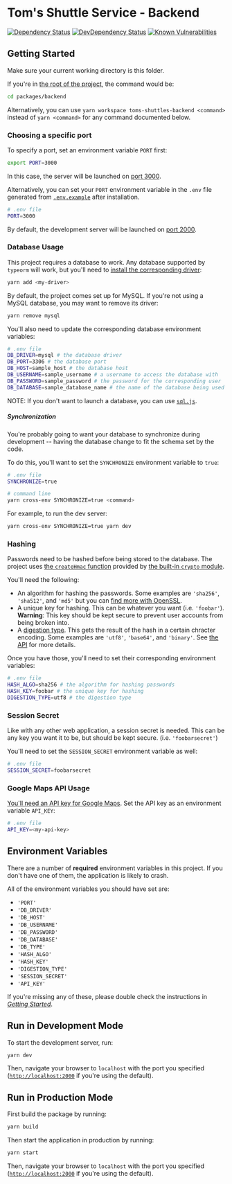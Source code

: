 # Tom's Shuttle Service - Backend

[![Dependency Status](https://img.shields.io/david/vikr01/toms-shuttles.svg?label=dependencies&path=packages/backend)](https://david-dm.org/vikr01/toms-shuttles?path=packages/backends)
[![DevDependency Status](https://img.shields.io/david/dev/vikr01/toms-shuttles.svg?label=devDependencies&path=packages/backend)](https://david-dm.org/vikr01/toms-shuttles?path=packages/backend&type=dev)
[![Known Vulnerabilities](https://snyk.io/test/github/vikr01/toms-shuttles/badge.svg?targetFile=packages/backend/package.json)](https://snyk.io/test/github/vikr01/toms-shuttles?targetFile=packages/backend/package.json)

## Getting Started

Make sure your current working directory is this folder.

If you're in [the root of the project](../..), the command would be:

```bash
cd packages/backend
```

Alternatively, you can use `yarn workspace toms-shuttles-backend <command>` instead of `yarn <command>` for any command documented below.

### Choosing a specific port

To specify a port, set an environment variable `PORT` first:

```bash
export PORT=3000
```

In this case, the server will be launched on [port 3000](http://localhost:3000).

Alternatively, you can set your `PORT` environment variable in the `.env` file generated from [`.env.example`](./.env.example) after installation.

```bash
# .env file
PORT=3000
```

By default, the development server will be launched on [port 2000](http://localhost:2000).

### Database Usage

This project requires a database to work. Any database supported by `typeorm` will work, but you'll need to [install the corresponding driver](https://github.com/typeorm/typeorm#installation):

```bash
yarn add <my-driver>
```

By default, the project comes set up for MySQL. If you're not using a MySQL database, you may want to remove its driver:

```bash
yarn remove mysql
```

You'll also need to update the corresponding database environment variables:

```bash
# .env file
DB_DRIVER=mysql # the database driver
DB_PORT=3306 # the database port
DB_HOST=sample_host # the database host
DB_USERNAME=sample_username # a username to access the database with
DB_PASSWORD=sample_password # the password for the corresponding user
DB_DATABASE=sample_database_name # the name of the database being used
```

NOTE: If you don't want to launch a database, you can use [`sql.js`](https://github.com/kripken/sql.js/).

##### Synchronization

You're probably going to want your database to synchronize during development -- having the database change to fit the schema set by the code.

To do this, you'll want to set the `SYNCHRONIZE` environment variable to `true`:

```bash
# .env file
SYNCHRONIZE=true

# command line
yarn cross-env SYNCHRONIZE=true <command>
```

For example, to run the dev server:

```bash
yarn cross-env SYNCHRONIZE=true yarn dev
```

### Hashing

Passwords need to be hashed before being stored to the database. The project uses [the `createHmac` function](https://nodejs.org/api/crypto.html#crypto_crypto_createhmac_algorithm_key_options) provided by [the built-in `crypto` module](https://nodejs.org/api/crypto.html).

You'll need the following:

- An algorithm for hashing the passwords. Some examples are `'sha256'`, `'sha512'`, and `'md5'` but you can [find more with OpenSSL](https://en.wikipedia.org/wiki/OpenSSL#Algorithms).
- A unique key for hashing. This can be whatever you want (i.e. `'foobar'`). **Warning**: This key should be kept secure to prevent user accounts from being broken into.
- A [digestion type](https://nodejs.org/api/buffer.html#buffer_buffers_and_character_encodings). This gets the result of the hash in a certain chracter encoding. Some examples are `'utf8'`, `'base64'`, and `'binary'`. See [the API](https://nodejs.org/api/crypto.html#crypto_hash_digest_encoding) for more details.

Once you have those, you'll need to set their corresponding environment variables:

```bash
# .env file
HASH_ALGO=sha256 # the algorithm for hashing passwords
HASH_KEY=foobar # the unique key for hashing
DIGESTION_TYPE=utf8 # the digestion type
```

### Session Secret

Like with any other web application, a session secret is needed. This can be any key you want it to be, but should be kept secure. (i.e. `'foobarsecret'`)

You'll need to set the `SESSION_SECRET` environment variable as well:

```bash
# .env file
SESSION_SECRET=foobarsecret
```

### Google Maps API Usage

[You'll need an API key for Google Maps](https://developers.google.com/maps/documentation/javascript/get-api-key). Set the API key as an environment variable `API_KEY`:

```bash
# .env file
API_KEY=<my-api-key>
```

## Environment Variables

There are a number of **required** environment variables in this project. If you don't have one of them, the application is likely to crash.

All of the environment variables you should have set are:

- `'PORT'`
- `'DB_DRIVER'`
- `'DB_HOST'`
- `'DB_USERNAME'`
- `'DB_PASSWORD'`
- `'DB_DATABASE'`
- `'DB_TYPE'`
- `'HASH_ALGO'`
- `'HASH_KEY'`
- `'DIGESTION_TYPE'`
- `'SESSION_SECRET'`
- `'API_KEY'`

If you're missing any of these, please double check the instructions in [_Getting Started_](#getting-started).

## Run in Development Mode

To start the development server, run:

```bash
yarn dev
```

Then, navigate your browser to `localhost` with the port you specified ([`http://localhost:2000`](http://localhost:2000) if you're using the default).

## Run in Production Mode

First build the package by running:

```bash
yarn build
```

Then start the application in production by running:

```bash
yarn start
```

Then, navigate your browser to `localhost` with the port you specified ([`http://localhost:2000`](http://localhost:2000) if you're using the default).

